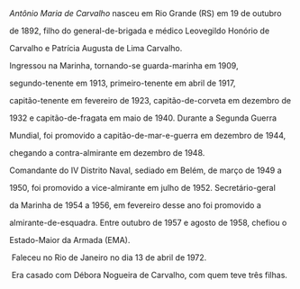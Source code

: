 

 



*Antônio Maria de Carvalho* nasceu em Rio Grande (RS) em 19 de outubro

de 1892, filho do general-de-brigada e médico Leovegildo Honório de

Carvalho e Patrícia Augusta de Lima Carvalho.



Ingressou na Marinha, tornando-se guarda-marinha em 1909,

segundo-tenente em 1913, primeiro-tenente em abril de 1917,

capitão-tenente em fevereiro de 1923, capitão-de-corveta em dezembro de

1932 e capitão-de-fragata em maio de 1940. Durante a Segunda Guerra

Mundial, foi promovido a capitão-de-mar-e-guerra em dezembro de 1944,

chegando a contra-almirante em dezembro de 1948.



Comandante do IV Distrito Naval, sediado em Belém, de março de 1949 a

1950, foi promovido a vice-almirante em julho de 1952. Secretário-geral

da Marinha de 1954 a 1956, em fevereiro desse ano foi promovido a

almirante-de-esquadra. Entre outubro de 1957 e agosto de 1958, chefiou o

Estado-Maior da Armada (EMA).



 Faleceu no Rio de Janeiro no dia 13 de abril de 1972.



 Era casado com Débora Nogueira de Carvalho, com quem teve três filhas.



 



